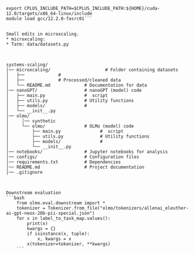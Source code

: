 ```module load cuda/12.4.1-fasrc01
export CPLUS_INCLUDE_PATH=$CPLUS_INCLUDE_PATH:${HOME}/cuda-12.0/targets/x86_64-linux/include
module load gcc/12.2.0-fasrc01```


Small edits in microxcaling. 
* microxcaling: 
* Tatm: data/datasets.py



systems-scaling/
│── microxcaling/                     # Folder containing datasets
│   ├──             # 
│   ├──             # Processed/cleaned data
│   └── README.md             # Documentation for data
│── nanoGPT/                  # nanoGPT (model) code
│   ├── main.py               #  script
│   ├── utils.py              # Utility functions
│   ├── models/               # 
│   └── __init__.py           
│── olmo/                  
│     │── synthetic
│     └── olmo/               # OLMo (model) code
│         ├── main.py               #  script
│         ├── utils.py              # Utility functions
│         ├── models/               # 
│         └── __init__.py           
│── notebooks/                # Jupyter notebooks for analysis
│── configs/                  # Configuration files
│── requirements.txt          # Dependencies
│── README.md                 # Project documentation
│── .gitignore            



Downstream evaluation
```bash
    from olmo.eval.downstream import *
    tokenizer = Tokenizer.from_file("olmo/tokenizers/allenai_eleuther-ai-gpt-neox-20b-pii-special.json")
    for x in label_to_task_map.values():
        print(x)
        kwargs = {}
        if isinstance(x, tuple):
            x, kwargs = x
        x(tokenizer=tokenizer, **kwargs)
    ```
